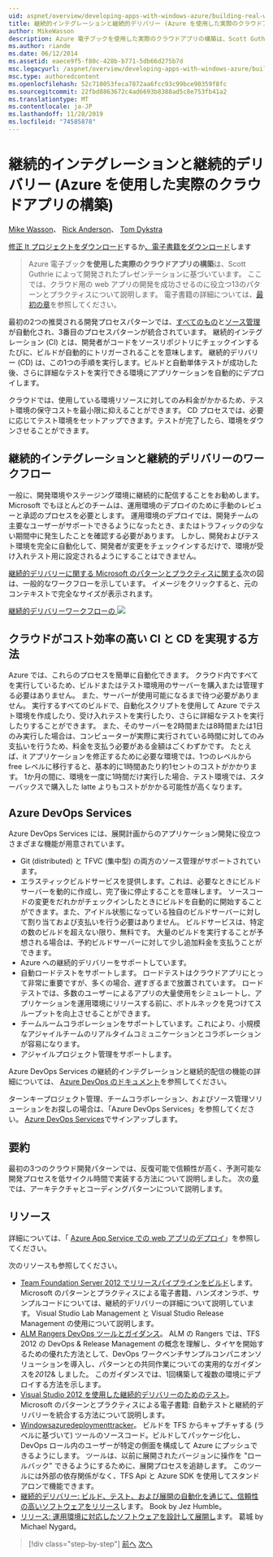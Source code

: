```yaml
---
uid: aspnet/overview/developing-apps-with-windows-azure/building-real-world-cloud-apps-with-windows-azure/continuous-integration-and-continuous-delivery
title: 継続的インテグレーションと継続的デリバリー (Azure を使用した実際のクラウドアプリの構築) |Microsoft Docs
author: MikeWasson
description: Azure 電子ブックを使用した実際のクラウドアプリの構築は、Scott Guthrie によって開発されたプレゼンテーションに基づいています。 13のパターンとベストプラクティスについて説明します。
ms.author: riande
ms.date: 06/12/2014
ms.assetid: eaece9f5-f80c-428b-b771-5db66d275b7d
msc.legacyurl: /aspnet/overview/developing-apps-with-windows-azure/building-real-world-cloud-apps-with-windows-azure/continuous-integration-and-continuous-delivery
msc.type: authoredcontent
ms.openlocfilehash: 52c710053feca7872aa6fcc93c99bce90359f8fc
ms.sourcegitcommit: 22fbd8863672c4ad6693b8388ad5c8e753fb41a2
ms.translationtype: MT
ms.contentlocale: ja-JP
ms.lasthandoff: 11/28/2019
ms.locfileid: "74585878"
---
```

# <a name="continuous-integration-and-continuous-delivery-building-real-world-cloud-apps-with-azure"></a>継続的インテグレーションと継続的デリバリー (Azure を使用した実際のクラウドアプリの構築)

[Mike Wasson](https://github.com/MikeWasson)、 [Rick Anderson]((https://twitter.com/RickAndMSFT))、 [Tom Dykstra](https://github.com/tdykstra)

[修正 It プロジェクトをダウンロード](https://code.msdn.microsoft.com/Fix-It-app-for-Building-cdd80df4)するか[、電子書籍をダウンロード](https://blogs.msdn.com/b/microsoft_press/archive/2014/07/23/free-ebook-building-cloud-apps-with-microsoft-azure.aspx)します

> Azure 電子ブック**を使用した実際のクラウドアプリの構築**は、Scott Guthrie によって開発されたプレゼンテーションに基づいています。 ここでは、クラウド用の web アプリの開発を成功させるのに役立つ13のパターンとプラクティスについて説明します。 電子書籍の詳細については、[最初の章](introduction.md)を参照してください。

最初の2つの推奨される開発プロセスパターンでは、[すべてのもの](automate-everything.md)と[ソース管理](source-control.md)が自動化され、3番目のプロセスパターンが統合されています。 継続的インテグレーション (CI) とは、開発者がコードをソースリポジトリにチェックインするたびに、ビルドが自動的にトリガーされることを意味します。 継続的デリバリー (CD) は、この1つの手順を実行します。ビルドと自動単体テストが成功した後、さらに詳細なテストを実行できる環境にアプリケーションを自動的にデプロイします。

クラウドでは、使用している環境リソースに対してのみ料金がかかるため、テスト環境の保守コストを最小限に抑えることができます。 CD プロセスでは、必要に応じてテスト環境をセットアップできます。テストが完了したら、環境をダウンさせることができます。

## <a name="continuous-integration-and-continuous-delivery-workflow"></a>継続的インテグレーションと継続的デリバリーのワークフロー

一般に、開発環境やステージング環境に継続的に配信することをお勧めします。 Microsoft でもほとんどのチームは、運用環境のデプロイのために手動のレビューと承認のプロセスを必要とします。 運用環境のデプロイでは、開発チームの主要なユーザーがサポートできるようになったとき、またはトラフィックの少ない期間中に発生したことを確認する必要があります。 しかし、開発およびテスト環境を完全に自動化して、開発者が変更をチェックインするだけで、環境が受け入れテスト用に設定されるようにすることはできません。

[継続的デリバリーに関する Microsoft のパターンとプラクティスに関する](https://aka.ms/ReleasePipeline)次の図は、一般的なワークフローを示しています。 イメージをクリックすると、元のコンテキストで完全なサイズが表示されます。

[継続的デリバリーワークフローの ![](continuous-integration-and-continuous-delivery/_static/image1.png)](https://msdn.microsoft.com/library/dn449955.aspx)

## <a name="how-the-cloud-enables-cost-effective-ci-and-cd"></a>クラウドがコスト効率の高い CI と CD を実現する方法

Azure では、これらのプロセスを簡単に自動化できます。 クラウド内ですべてを実行しているため、ビルドまたはテスト環境用のサーバーを購入または管理する必要はありません。 また、サーバーが使用可能になるまで待つ必要がありません。 実行するすべてのビルドで、自動化スクリプトを使用して Azure でテスト環境を作成したり、受け入れテストを実行したり、さらに詳細なテストを実行したりすることができます。 また、そのサーバーを2時間または8時間または1日のみ実行した場合は、コンピューターが実際に実行されている時間に対してのみ支払いを行うため、料金を支払う必要がある金額はごくわずかです。 たとえば、it アプリケーションを修正するために必要な環境では、1つのレベルから free レベルに移行すると、基本的に1時間あたり約1セントのコストがかかります。 1か月の間に、環境を一度に1時間だけ実行した場合、テスト環境では、スターバックスで購入した latte よりもコストがかかる可能性が高くなります。

## <a name="azure-devops-services"></a>Azure DevOps Services 

Azure DevOps Services には、展開計画からのアプリケーション開発に役立つさまざまな機能が用意されています。

- Git (distributed) と TFVC (集中型) の両方のソース管理がサポートされています。
- エラスティックビルドサービスを提供します。これは、必要なときにビルドサーバーを動的に作成し、完了後に停止することを意味します。 ソースコードの変更をだれかがチェックインしたときにビルドを自動的に開始することができます。また、アイドル状態になっている独自のビルドサーバーに対して割り当ておよび支払いを行う必要はありません。 ビルドサービスは、特定の数のビルドを超えない限り、無料です。 大量のビルドを実行することが予想される場合は、予約ビルドサーバーに対して少し追加料金を支払うことができます。
- Azure への継続的デリバリーをサポートしています。
- 自動ロードテストをサポートします。 ロードテストはクラウドアプリにとって非常に重要ですが、多くの場合、遅すぎるまで放置されています。 ロードテストでは、多数のユーザーによるアプリの大量使用をシミュレートし、アプリケーションを運用環境にリリースする前に、ボトルネックを見つけてスループットを向上させることができます。
- チームルームコラボレーションをサポートしています。これにより、小規模なアジャイルチームのリアルタイムコミュニケーションとコラボレーションが容易になります。
- アジャイルプロジェクト管理をサポートします。

Azure DevOps Services の継続的インテグレーションと継続的配信の機能の詳細については、 [Azure DevOps のドキュメント](/azure/devops/index)を参照してください。

ターンキープロジェクト管理、チームコラボレーション、およびソース管理ソリューションをお探しの場合は、「Azure DevOps Services」を参照してください。 [Azure DevOps Services](https://dev.azure.com/)でサインアップします。

## <a name="summary"></a>要約

最初の3つのクラウド開発パターンでは、反復可能で信頼性が高く、予測可能な開発プロセスを低サイクル時間で実装する方法について説明しました。 次の[章](web-development-best-practices.md)では、アーキテクチャとコーディングパターンについて説明します。

## <a name="resources"></a>リソース

詳細については、「 [Azure App Service での web アプリのデプロイ](https://azure.microsoft.com/documentation/articles/web-sites-deploy/)」を参照してください。

次のリソースも参照してください。

- [Team Foundation Server 2012 でリリースパイプラインをビルド](https://aka.ms/ReleasePipeline)します。 Microsoft のパターンとプラクティスによる電子書籍、ハンズオンラボ、サンプルコードについては、継続的デリバリーの詳細について説明しています。 Visual Studio Lab Management と Visual Studio Release Management の使用について説明します。
- [ALM Rangers DevOps ツールとガイダンス](https://aka.ms/vsarsolutions/)。 ALM の Rangers では、TFS 2012 の DevOps &amp; Release Management の概念を理解し、タイヤを開始するための優れた方法として、DevOps ワークベンチサンプルコンパニオンソリューションを導入し、パターンとの共同作業についての実用的なガイダンスを*2012*&amp; しました。 このガイダンスでは、1回構築して複数の環境にデプロイする方法を示します。
- [Visual Studio 2012 を使用した継続的デリバリーのためのテスト](https://msdn.microsoft.com/library/jj159345.aspx)。 Microsoft のパターンとプラクティスによる電子書籍: 自動テストと継続的デリバリーを統合する方法について説明します。
- [Windowsazuredeploymenttracker](https://github.com/RyanTBerry/WindowsAzureDeploymentTracker)。 ビルドを TFS からキャプチャする (ラベルに基づいて) ツールのソースコード。ビルドしてパッケージ化し、DevOps ロール内のユーザーが特定の側面を構成して Azure にプッシュできるようにします。 ツールは、以前に展開されたバージョンに操作を "ロールバック" できるようにするために、展開プロセスを追跡します。 このツールには外部の依存関係がなく、TFS Api と Azure SDK を使用してスタンドアロンで機能できます。
- [継続的デリバリー: ビルド、テスト、および展開の自動化を通じて、信頼性の高いソフトウェアをリリース](https://www.amazon.com/Continuous-Delivery-Deployment-Automation-Addison-Wesley/dp/0321601912/ref=sr_1_1?s=books&amp;ie=UTF8&amp;qid=1377126361)します。 Book by Jez Humble。
- [リリース: 運用環境に対応したソフトウェアを設計して展開し](https://www.amazon.com/Release-It-Production-Ready-Pragmatic-Programmers/dp/0978739213)ます。 葛城 by Michael Nygard。

> [!div class="step-by-step"]
> [前へ](source-control.md)
> [次へ](web-development-best-practices.md)

